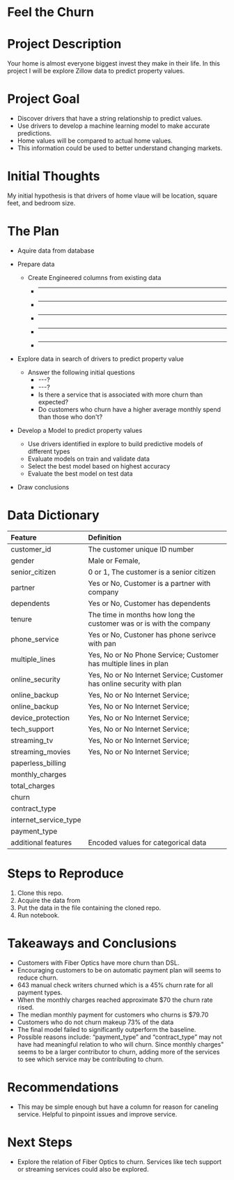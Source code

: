 # Feel the Churn
 
# Project Description
 
Your home is almost everyone biggest invest they make in their life. In this project I will be explore Zillow data to predict property values.
 
# Project Goal
 
* Discover drivers that have a string relationship to predict values.
* Use drivers to develop a machine learning model to make accurate predictions. 
* Home values will be compared to actual home values. 
* This information could be used to better understand changing markets.
 
# Initial Thoughts
 
My initial hypothesis is that drivers of home vlaue will be location, square feet, and bedroom size.
 
# The Plan
 
* Aquire data from database
 
* Prepare data
   * Create Engineered columns from existing data
       * ---
       * ---
       * ---
       * ---
       * ---
 
* Explore data in search of drivers to predict property value
   * Answer the following initial questions
       * ---?
       * ---?
       * Is there a service that is associated with more churn than expected?
       * Do customers who churn have a higher average monthly spend than those who don't?
      
* Develop a Model to predict property values
   * Use drivers identified in explore to build predictive models of different types
   * Evaluate models on train and validate data
   * Select the best model based on highest accuracy
   * Evaluate the best model on test data
 
* Draw conclusions
 
# Data Dictionary

| Feature | Definition |
|:--------|:-----------|
|customer_id| The customer unique ID number|
|gender| Male or Female,
|senior_citizen| 0 or 1, The customer is a senior citizen|
|partner| Yes or No, Customer is a partner with company|
|dependents| Yes or No, Customer has dependents|
|tenure| The time in months how long the customer was or is with the company|
|phone_service| Yes or No, Custoner has phone serivce with pan|
|multiple_lines| Yes, No or No Phone Service; Customer has multiple lines in plan|
|online_security| Yes, No or No Internet Service; Customer has online security with plan|
|online_backup| Yes, No or No Internet Service; |
|online_backup| Yes, No or No Internet Service; 
|device_protection| Yes, No or No Internet Service; 
|tech_support| Yes, No or No Internet Service; 
|streaming_tv| Yes, No or No Internet Service; 
|streaming_movies| Yes, No or No Internet Service; 
|paperless_billing| 
|monthly_charges|
|total_charges|
|churn|
|contract_type|
|internet_service_type|
|payment_type|
|additional features|Encoded values for categorical data

# Steps to Reproduce
1) Clone this repo.
2) Acquire the data from 
3) Put the data in the file containing the cloned repo.
4) Run notebook.
 
# Takeaways and Conclusions
* Customers with Fiber Optics have more churn than DSL.
* Encouraging customers to be on automatic payment plan will seems to reduce churn.
* 643 manual check writers churned which is a 45% churn rate for all payment types.
* When the monthly charges reached approximate \$70 the churn rate rised.
* The median monthly payment for customers who churns is \$79.70
* Customers who do not churn makeup 73% of the data
* The final model failed to significantly outperform the baseline.
* Possible reasons include:
    “payment_type” and “contract_type” may not have had meaningful relation to who will churn.
    Since monthly charges" seems to be a larger contributor to churn, adding more of the services to see which service may be contributing to churn. 
 
# Recommendations
* This may be simple enough but have a column for reason for caneling service. Helpful to pinpoint issues and improve service.


# Next Steps
* Explore the relation of Fiber Optics to churn. Services like tech support or streaming services could also be explored.

